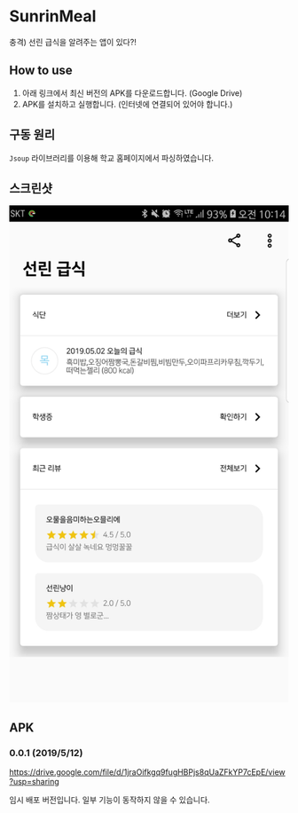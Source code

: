 # SunrinMeal
충격) 선린 급식을 알려주는 앱이 있다?!

## How to use

1. 아래 링크에서 최신 버전의 APK를 다운로드합니다. (Google Drive)
2. APK를 설치하고 실행합니다. (인터넷에 연결되어 있어야 합니다.)

## 구동 원리

`Jsoup` 라이브러리를 이용해 학교 홈페이지에서 파싱하였습니다.

## 스크린샷

![meal](./SunrinMeal.jpg) 

## APK

### 0.0.1 (2019/5/12)
https://drive.google.com/file/d/1jraOifkgq9fugHBPjs8qUaZFkYP7cEpE/view?usp=sharing

임시 배포 버전입니다. 일부 기능이 동작하지 않을 수 있습니다.
